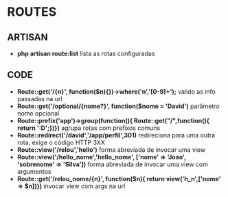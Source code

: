 # ROUTES

## ARTISAN 

- **php artisan route:list** lista as rotas configuradas

## CODE

- **Route::get('/{n}', function($n){})->where('n','[0-9]+');** valido as info passadas na url
- **Route::get('/optional/{nome?}', function($nome = 'David')** parâmetro nome opcional
- **Route::prefix('app')->group(function(){ Route::get("/",function(){ return ':D';})})** agrupa rotas com prefixos comuns
- **Route::redirect('/david','/app/perfil',301)** redireciona para uma outra rota, exige o código HTTP 3XX
- **Route::view('/relou','hello')** forma abreviada de invocar uma view
- **Route::view('/hello_nome','hello_nome', ['nome' => 'Joao', 'sobrenome' => 'Silva'])** forma abreviada de invocar uma view com argumentos
- **Route::get('/relou_nome/{n}', function($n){ return view('h_n',['nome' => $n])})** invocar view com args na url 
